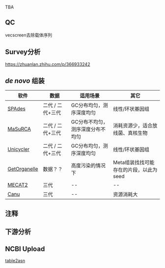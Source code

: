 <style>
img{
    width: 30%;
}
</style>

TBA

## QC

vecscreen去除载体序列


## Survey分析

https://zhuanlan.zhihu.com/p/366933242


## *de novo* 组装

| 软件 | 数据 | 适用场景 | 其它 |
| ----------- | ----------- | ----------- | ----------- | 
| [SPAdes](../Blocks/SPAdes.md) | 二代 / 二代+三代 | GC分布均匀，测序深度均匀 | 线性/环状基因组 |
| [MaSuRCA](../Blocks/MaSuRCA.md) | 二代 / 二代+三代 | GC分布不均匀，测序深度分布不均匀 | 消耗资源少，适合放线菌、真核生物 |
| [Unicycler](./) | 二代 / 二代+三代 | GC分布均匀，测序深度均匀 | 线性/环状基因组 |
| [GetOrganelle](./) | 数据？？ | 高度污染的情况下 | Meta组装找找可能存在的片段，以此为seed |
| [MECAT2](./) | 三代 | -- | -- |
| [Canu](./) | 三代 | -- | 资源消耗大 |




## 注释




## 下游分析

### 






## NCBI Upload

[table2asn](https://www.ncbi.nlm.nih.gov/genbank/genomes_gff/#run) 




